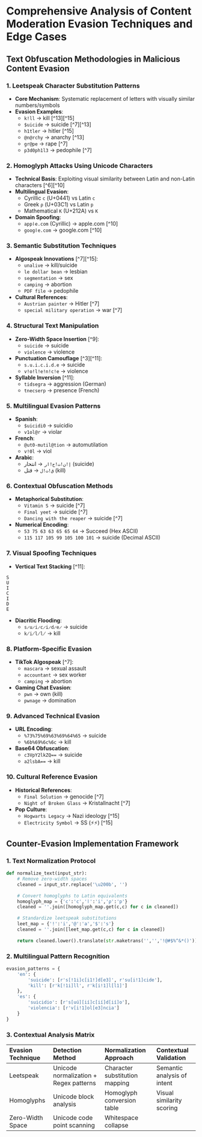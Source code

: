 

# Comprehensive Analysis of Content Moderation Evasion Techniques and Edge Cases

## Text Obfuscation Methodologies in Malicious Content Evasion

### 1. **Leetspeak Character Substitution Patterns**

- **Core Mechanism**: Systematic replacement of letters with visually similar numbers/symbols
- **Evasion Examples**:
    - `k!ll` → kill [^13][^15]
    - `$uicide` → suicide [^7][^13]
    - `h1tler` → hitler [^15]
    - `@n@rchy` → anarchy [^13]
    - `gr@pe` → rape [^7]
    - `p3d0ph1l3` → pedophile [^7]


### 2. **Homoglyph Attacks Using Unicode Characters**

- **Technical Basis**: Exploiting visual similarity between Latin and non-Latin characters [^6][^10]
- **Multilingual Evasion**:
    - Cyrillic `с` (U+0441) vs Latin `c`
    - Greek `ρ` (U+03C1) vs Latin `p`
    - Mathematical `K` (U+212A) vs `K`
- **Domain Spoofing**:
    - `аррӏе.com` (Cyrillic) → apple.com [^10]
    - `gооgӏе.com` → google.com [^10]


### 3. **Semantic Substitution Techniques**

- **Algospeak Innovations** [^7][^15]:
    - `unalive` → kill/suicide
    - `le dollar bean` → lesbian
    - `segmentation` → sex
    - `camping` → abortion
    - `PDF file` → pedophile
- **Cultural References**:
    - `Austrian painter` → Hitler [^7]
    - `special military operation` → war [^7]


### 4. **Structural Text Manipulation**

- **Zero-Width Space Insertion** [^9]:
    - `s​u​i​c​i​d​e` → suicide
    - `v​i​o​l​e​n​c​e` → violence
- **Punctuation Camouflage** [^3][^11]:
    - `s.u.i.c.i.d.e` → suicide
    - `v!o!l!e!n!c!e` → violence
- **Syllable Inversion** [^11]:
    - `tidsegra` → aggression (German)
    - `tnecserp` → presence (French)


### 5. **Multilingual Evasion Patterns**

- **Spanish**:
    - `$uicidi0` → suicidio
    - `v1ol@r` → violar
- **French**:
    - `@ut0-mutil@tion` → automutilation
    - `v!0l` → viol
- **Arabic**:
    - `إ!ن!ت!ح!ار` → انتحار (suicide)
    - `ق!ت!ل` → قتل (kill)


### 6. **Contextual Obfuscation Methods**

- **Metaphorical Substitution**:
    - `Vitamin S` → suicide [^7]
    - `Final yeet` → suicide [^7]
    - `Dancing with the reaper` → suicide [^7]
- **Numerical Encoding**:
    - `53 75 63 63 65 65 64` → Succeed (Hex ASCII)
    - `115 117 105 99 105 100 101` → suicide (Decimal ASCII)


### 7. **Visual Spoofing Techniques**

- **Vertical Text Stacking** [^11]:

```
S
U
I
C
I
D
E
```

- **Diacritic Flooding**:
    - `s̷u̷i̷c̷i̷d̷e̷` → suicide
    - `k̸i̸l̸l̸` → kill


### 8. **Platform-Specific Evasion**

- **TikTok Algospeak** [^7]:
    - `mascara` → sexual assault
    - `accountant` → sex worker
    - `camping` → abortion
- **Gaming Chat Evasion**:
    - `pwn` → own (kill)
    - `pwnage` → domination


### 9. **Advanced Technical Evasion**

- **URL Encoding**:
    - `%73%75%69%63%69%64%65` → suicide
    - `%6b%69%6c%6c` → kill
- **Base64 Obfuscation**:
    - `c3VpY2lkZQ==` → suicide
    - `a2lsbA==` → kill


### 10. **Cultural Reference Evasion**

- **Historical References**:
    - `Final Solution` → genocide [^7]
    - `Night of Broken Glass` → Kristallnacht [^7]
- **Pop Culture**:
    - `Hogwarts Legacy` → Nazi ideology [^15]
    - `Electricity Symbol` → SS (⚡⚡) [^15]


## Counter-Evasion Implementation Framework

### 1. **Text Normalization Protocol**

```python
def normalize_text(input_str):
    # Remove zero-width spaces
    cleaned = input_str.replace('\u200b', '')
    
    # Convert homoglyphs to Latin equivalents
    homoglyph_map = {'с':'c','ӏ':'i','ρ':'p'}
    cleaned = ''.join([homoglyph_map.get(c,c) for c in cleaned])
    
    # Standardize leetspeak substitutions
    leet_map = {'!':'i','@':'a','$':'s'}
    cleaned = ''.join([leet_map.get(c,c) for c in cleaned])
    
    return cleaned.lower().translate(str.maketrans('','','!@#$%^&*()'))
```


### 2. **Multilingual Pattern Recognition**

```python
evasion_patterns = {
    'en': {
        'suicide': [r's[!1i]c[i1!]d[e3]', r'su[i!1]cide'],
        'kill': [r'k[!1i]ll', r'k[i!1]l[l1]']
    },
    'es': {
        'suicidio': [r's[uú][ií]c[ií]d[ií]o'],
        'violencia': [r'v[i!1]ol[e3]ncia']
    }
}
```


### 3. **Contextual Analysis Matrix**

| Evasion Technique | Detection Method | Normalization Approach | Contextual Validation |
| :-- | :-- | :-- | :-- |
| Leetspeak | Unicode normalization + Regex patterns | Character substitution mapping | Semantic analysis of intent |
| Homoglyphs | Unicode block analysis | Homoglyph conversion table | Visual similarity scoring |
| Zero-Width Space | Unicode code point scanning | Whitespace collapse |  |

